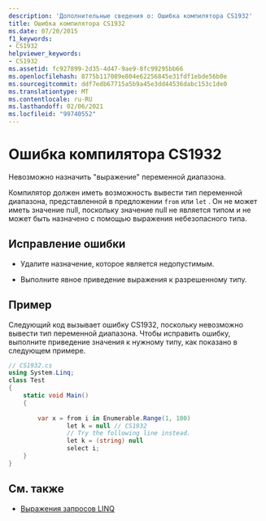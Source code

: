 ```yaml
---
description: 'Дополнительные сведения о: Ошибка компилятора CS1932'
title: Ошибка компилятора CS1932
ms.date: 07/20/2015
f1_keywords:
- CS1932
helpviewer_keywords:
- CS1932
ms.assetid: fc927899-2d35-4d47-9ae9-8fc99295bb66
ms.openlocfilehash: 8775b117089e804e62256845e31fdf1ebde56b0e
ms.sourcegitcommit: ddf7edb67715a5b9a45e3dd44536dabc153c1de0
ms.translationtype: MT
ms.contentlocale: ru-RU
ms.lasthandoff: 02/06/2021
ms.locfileid: "99740552"
---
```

# <a name="compiler-error-cs1932"></a>Ошибка компилятора CS1932

Невозможно назначить "выражение" переменной диапазона.  
  
 Компилятор должен иметь возможность вывести тип переменной диапазона, представленной в предложении `from` или `let` . Он не может иметь значение null, поскольку значение null не является типом и не может быть назначено с помощью выражения небезопасного типа.  
  
## <a name="to-correct-this-error"></a>Исправление ошибки  
  
- Удалите назначение, которое является недопустимым.  
  
- Выполните явное приведение выражения к разрешенному типу.  
  
## <a name="example"></a>Пример  

 Следующий код вызывает ошибку CS1932, поскольку невозможно вывести тип переменной диапазона. Чтобы исправить ошибку, выполните приведение значения к нужному типу, как показано в следующем примере.  
  
```csharp  
// CS1932.cs  
using System.Linq;  
class Test  
{  
    static void Main()  
    {  
  
        var x = from i in Enumerable.Range(1, 100)  
                let k = null // CS1932  
                // Try the following line instead.  
                let k = (string) null  
                select i;  
    }  
}  
```  
  
## <a name="see-also"></a>См. также

- [Выражения запросов LINQ](../linq/index.md)
